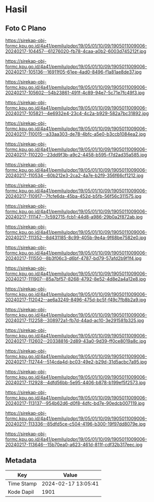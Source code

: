 # Hasil

## Foto C Plano

https://sirekap-obj-formc.kpu.go.id/4a41/pemilu/pdpr/19/05/01/10/09/1905011009006-20240217-104457--61276020-fb78-4caa-a0b2-6003d745212f.jpg

https://sirekap-obj-formc.kpu.go.id/4a41/pemilu/pdpr/19/05/01/10/09/1905011009006-20240217-105136--16911f05-61ee-4ad0-8496-f1a81ae8de37.jpg

https://sirekap-obj-formc.kpu.go.id/4a41/pemilu/pdpr/19/05/01/10/09/1905011009006-20240217-105602--54b23861-491f-4c89-94e7-5c71e7fc49f3.jpg

https://sirekap-obj-formc.kpu.go.id/4a41/pemilu/pdpr/19/05/01/10/09/1905011009006-20240217-105821--4e6932e4-23c4-4c2a-b929-582a7bc31892.jpg

https://sirekap-obj-formc.kpu.go.id/4a41/pemilu/pdpr/19/05/01/10/09/1905011009006-20240217-110015--a33aa303-de78-4bfc-a5e0-b3ccb1084ea2.jpg

https://sirekap-obj-formc.kpu.go.id/4a41/pemilu/pdpr/19/05/01/10/09/1905011009006-20240217-110220--23dd9f3b-a9c2-4458-b595-f7d2ad35a585.jpg

https://sirekap-obj-formc.kpu.go.id/4a41/pemilu/pdpr/19/05/01/10/09/1905011009006-20240217-110534--60b212e3-2ca2-4a7e-b2f9-356f66cf1212.jpg

https://sirekap-obj-formc.kpu.go.id/4a41/pemilu/pdpr/19/05/01/10/09/1905011009006-20240217-110917--7fcfe6da-45ba-452d-b5fb-56f56c311575.jpg

https://sirekap-obj-formc.kpu.go.id/4a41/pemilu/pdpr/19/05/01/10/09/1905011009006-20240217-111147--7c592715-fcb1-44d8-a986-29b0a2f872ab.jpg

https://sirekap-obj-formc.kpu.go.id/4a41/pemilu/pdpr/19/05/01/10/09/1905011009006-20240217-111352--8d431185-8c99-405b-9e4a-9f68be7582e0.jpg

https://sirekap-obj-formc.kpu.go.id/4a41/pemilu/pdpr/19/05/01/10/09/1905011009006-20240217-111550--8b3f06c3-d6bf-4787-bd79-57afd2b9f1f4.jpg

https://sirekap-obj-formc.kpu.go.id/4a41/pemilu/pdpr/19/05/01/10/09/1905011009006-20240217-111907--85a7bf57-8268-4792-8e52-4d8e2a4a12e8.jpg

https://sirekap-obj-formc.kpu.go.id/4a41/pemilu/pdpr/19/05/01/10/09/1905011009006-20240217-112042--ae6a3249-8496-475d-bc5f-f49c7fb8b2a9.jpg

https://sirekap-obj-formc.kpu.go.id/4a41/pemilu/pdpr/19/05/01/10/09/1905011009006-20240217-112258--308972a1-fb7d-44ad-ac10-3e291581b325.jpg

https://sirekap-obj-formc.kpu.go.id/4a41/pemilu/pdpr/19/05/01/10/09/1905011009006-20240217-112602--20338816-2d89-43a0-9d39-ff0ce8019a8c.jpg

https://sirekap-obj-formc.kpu.go.id/4a41/pemilu/pdpr/19/05/01/10/09/1905011009006-20240217-112744--514cda4d-bc03-49e2-b29d-31d5acbc7a95.jpg

https://sirekap-obj-formc.kpu.go.id/4a41/pemilu/pdpr/19/05/01/10/09/1905011009006-20240217-112928--4dfd56bb-5e95-4406-b878-b199ef5f2573.jpg

https://sirekap-obj-formc.kpu.go.id/4a41/pemilu/pdpr/19/05/01/10/09/1905011009006-20240217-113137--954b62d6-d0f8-4dfc-bd7e-90edcb007119.jpg

https://sirekap-obj-formc.kpu.go.id/4a41/pemilu/pdpr/19/05/01/10/09/1905011009006-20240217-113336--85dfd5ce-c504-4196-b300-19f97dd8079e.jpg

https://sirekap-obj-formc.kpu.go.id/4a41/pemilu/pdpr/19/05/01/10/09/1905011009006-20240217-113646--15b70ea0-a623-461d-811f-cdf32b317eec.jpg


## Metadata

| Key        | Value               |
| ---------- | ------------------- |
| Time Stamp | 2024-02-17 13:05:41 |
| Kode Dapil | 1901                |



